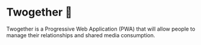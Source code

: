 # Twogether 🔗

Twogether is a Progressive Web Application (PWA) that will allow people to manage their relationships and shared media consumption.
